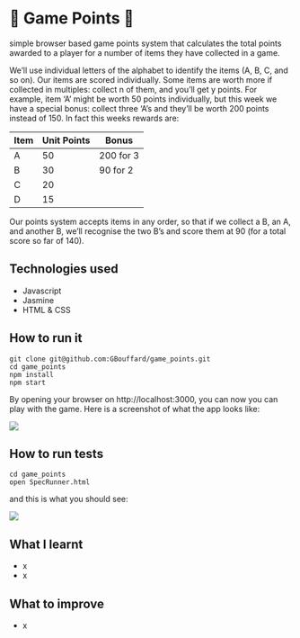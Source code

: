 :abcd: Game Points :abcd:
===
simple browser based game points system that calculates the total points awarded to a player for a number of items they have collected in a game.

We’ll use individual letters of the alphabet to identify the items (A, B, C, and so on). Our items are scored individually. Some items are worth more if collected in multiples: collect n of them, and you’ll get y points. For example, item ‘A’ might be worth 50 points individually, but this week we have a special bonus: collect three ‘A’s and they’ll be worth 200 points instead of 150. In fact this weeks rewards are:

| Item | Unit Points | Bonus |
| ------------ | ----------- | ----------- |
| A | 50 | 200 for 3 |
| B | 30 | 90 for 2 |
| C | 20 |   |
| D | 15 |   |

Our points system accepts items in any order, so that if we collect a B, an A, and another B, we’ll recognise the two B’s and score them at 90 (for a total score so far of 140).

Technologies used
----
- Javascript
- Jasmine
- HTML & CSS

How to run it
----
```
git clone git@github.com:GBouffard/game_points.git
cd game_points
npm install
npm start
```
By opening your browser on http://localhost:3000, you can now you can play with the game.
Here is a screenshot of what the app looks like:

![](public/images/game_points_Screenshot_to_come.png)

How to run tests
----
```
cd game_points
open SpecRunner.html
```

and this is what you should see:

![](public/images/Jasmine_Screenshot_to_come.png)

What I learnt
----
- x
- x

What to improve
----
- x